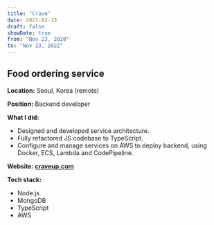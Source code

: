 ```yaml
---
title: "Crave"
date: 2021-02-13
draft: false
showDate: true
from: "Nov 23, 2020"
to: "Nov 23, 2022"
---
```


## Food ordering service

**Location:** Seoul, Korea (remote)

**Position:** Backend developer

**What I did:**

- Designed and developed service architecture.
- Fully refactored JS codebase to TypeScript.
- Configure and manage services on AWS to deploy backend, using Docker, ECS, Lambda and CodePipeline.

**Website: [craveup.com](https://craveup.com)**

**Tech stack:**

- Node.js
- MongoDB
- TypeScript
- AWS
